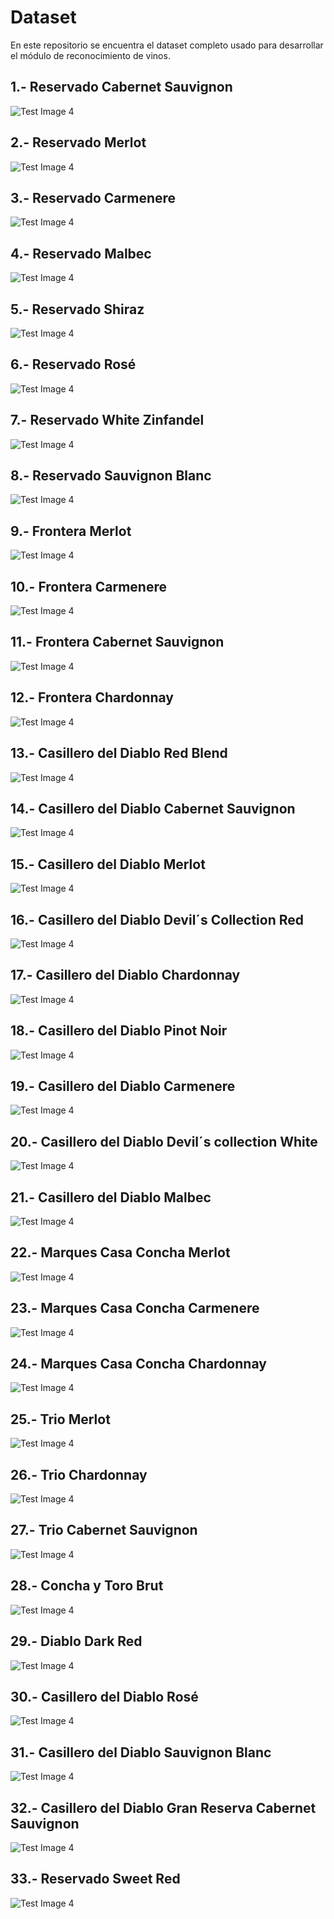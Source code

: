 # Dataset

En este repositorio se encuentra el dataset completo usado para desarrollar el módulo de reconocimiento de vinos.


## 1.- Reservado Cabernet Sauvignon

![Test Image 4](https://github.com/Cris1997/Dataset/blob/master/1/10.JPG)

## 2.- Reservado Merlot

![Test Image 4]()

## 3.- Reservado Carmenere

![Test Image 4]()

## 4.- Reservado Malbec

![Test Image 4]()

## 5.- Reservado Shiraz

![Test Image 4]()

## 6.- Reservado Rosé

![Test Image 4]()

## 7.- Reservado White Zinfandel

![Test Image 4]()

## 8.- Reservado Sauvignon Blanc

![Test Image 4]()

## 9.- Frontera Merlot

![Test Image 4]()

## 10.- Frontera Carmenere

![Test Image 4](https://github.com/Cris1997/Dataset/blob/master/10/10_118.JPG)

## 11.- Frontera Cabernet Sauvignon

![Test Image 4](https://github.com/Cris1997/Dataset/blob/master/11/11004.JPG)

## 12.- Frontera Chardonnay

![Test Image 4]()

## 13.- Casillero del Diablo Red Blend

![Test Image 4]()

## 14.- Casillero del Diablo Cabernet Sauvignon

![Test Image 4]()

## 15.- Casillero del Diablo Merlot

![Test Image 4]()

## 16.- Casillero del Diablo Devil´s Collection Red

![Test Image 4]()

## 17.- Casillero del Diablo Chardonnay

![Test Image 4]()

## 18.- Casillero del Diablo Pinot Noir

![Test Image 4]()

## 19.- Casillero del Diablo Carmenere

![Test Image 4]()

## 20.- Casillero del Diablo Devil´s collection White

![Test Image 4]()

## 21.- Casillero del Diablo Malbec

![Test Image 4]()

## 22.- Marques Casa Concha Merlot

![Test Image 4]()

## 23.- Marques Casa Concha Carmenere

![Test Image 4]()

## 24.- Marques Casa Concha Chardonnay

![Test Image 4]()

## 25.- Trio Merlot

![Test Image 4]()

## 26.- Trio Chardonnay

![Test Image 4]()

## 27.- Trio Cabernet Sauvignon

![Test Image 4]()

## 28.- Concha y Toro Brut

![Test Image 4]()

## 29.- Diablo Dark Red

![Test Image 4]()

## 30.- Casillero del Diablo Rosé

![Test Image 4]()

## 31.- Casillero del Diablo Sauvignon Blanc

![Test Image 4]()

## 32.- Casillero del Diablo Gran Reserva Cabernet Sauvignon

![Test Image 4]()

## 33.- Reservado Sweet Red

![Test Image 4]()





